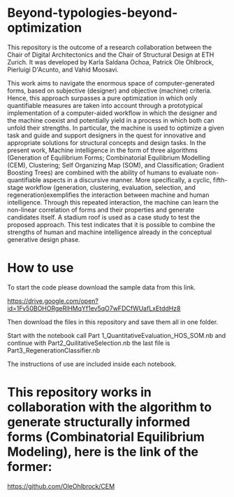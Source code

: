 # Beyond-typologies-beyond-optimization

This repository is the outcome of a research collaboration between the Chair of Digital Architectonics and the Chair of Structural Design at ETH Zurich. It was developed by Karla Saldana Ochoa, Patrick Ole Ohlbrock, Pierluigi D'Acunto, and Vahid Moosavi.

This work aims to navigate the enormous space of computer-generated forms, based on subjective (designer) and objective (machine) criteria. Hence, this approach surpasses a pure optimization in which only quantifiable measures are taken into account through a prototypical implementation of a computer-aided workflow in which the designer and the machine coexist and potentially yield in a process in which both can unfold their strengths. In particular, the machine is used to optimize a given task and guide and support designers in the quest for innovative and appropriate solutions for structural concepts and design tasks.   In the present work, Machine intelligence in the form of three algorithms (Generation of Equilibrium Forms; Combinatorial Equilibrium Modelling (CEM), Clustering; Self Organizing Map (SOM), and Classification; Gradient Boosting Trees) are combined with the ability of humans to evaluate non-quantifiable aspects in a discursive manner. 
More specifically, a cyclic, fifth-stage workflow (generation, clustering, evaluation, selection, and regeneration)exemplifies the interaction between machine and human intelligence. Through this repeated interaction, the machine can learn the non-linear correlation of forms and their properties and generate candidates itself. A stadium roof is used as a case study to test the proposed approach. This test indicates that it is possible to combine the strengths of human and machine intelligence already in the conceptual generative design phase. 

# How to use

To start the code please download the sample data from this link. 

https://drive.google.com/open?id=1Fv50BOHORgeRlHMqYf1ev5qO7wFDCfWUafLxEtddHz8

Then download the files in this repository and save them all in one folder.

Start with the notebook call Part 1_QuantitativeEvaluation_HOS_SOM.nb and continue with Part2_QuilitativeSelection.nb the last file is Part3_RegenerationClassifier.nb

The instructions of use are included inside each notebook.

# This repository works in collaboration with the algorithm to generate structurally informed forms (Combinatorial Equilibrium Modeling), here is the link of the former:

https://github.com/OleOhlbrock/CEM




